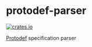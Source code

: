 protodef-parser
============
[![crates.io](https://img.shields.io/crates/v/protodef-parser.svg)](https://crates.io/crates/protodef-parser)

[Protodef](https://github.com/ProtoDef-io/ProtoDef) specification parser